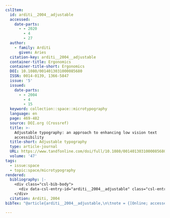 ```yaml
---
cslItem:
  id: arditi__2004__adjustable
  accessed:
    date-parts:
      - - 2020
        - 4
        - 27
  author:
    - family: Arditi
      given: Aries
  citation-key: arditi__2004__adjustable
  container-title: Ergonomics
  container-title-short: Ergonomics
  DOI: 10.1080/0014013031000085680
  ISSN: 0014-0139, 1366-5847
  issue: '5'
  issued:
    date-parts:
      - - 2004
        - 4
        - 15
  keyword: collection::space::microtypography
  language: en
  page: 469-482
  source: DOI.org (Crossref)
  title: >-
    Adjustable typography: an approach to enhancing low vision text
    accessibility
  title-short: Adjustable typography
  type: article-journal
  URL: https://www.tandfonline.com/doi/full/10.1080/0014013031000085680
  volume: '47'
tags:
  - issue:space
  - topic:space/microtypography
rendered:
  bibliography: |-
    <div class="csl-bib-body">
      <div data-csl-entry-id="arditi__2004__adjustable" class="csl-entry">Arditi, A. 2004 “Adjustable typography: an approach to enhancing low vision text accessibility,” <i>Ergonomics</i>, 47(5), pp. 469–482. doi:10.1080/0014013031000085680.</div>
    </div>
  citation: Arditi, 2004
bibTex: "@article{arditi__2004__adjustable,\n\tnote = {[Online; accessed 2020-04-27]},\n\tauthor = {Arditi, Aries},\n\tjournal = {Ergonomics},\n\tnumber = {5},\n\tyear = {2004},\n\tmonth = {apr 15},\n\tpages = {469--482},\n\ttitle = {Adjustable typography: an approach to enhancing low vision text accessibility},\n\thowpublished = {https://www.tandfonline.com/doi/full/10.1080/0014013031000085680},\n\tvolume = {47},\n}\n\n"

---
```

